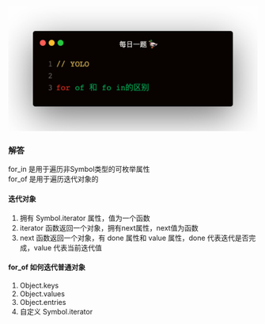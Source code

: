 

![](1.jpeg)

### 解答
for_in 是用于遍历非Symbol类型的可枚举属性   
for_of 是用于遍历迭代对象的   

#### 迭代对象
1. 拥有 Symbol.iterator 属性，值为一个函数
2. iterator 函数返回一个对象，拥有next属性，next值为函数
3. next 函数返回一个对象，有 done 属性和 value 属性，done 代表迭代是否完成，value 代表当前迭代值   

#### for_of 如何迭代普通对象
1. Object.keys
2. Object.values
3. Object.entries
4. 自定义 Symbol.iterator